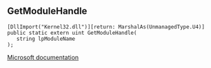 ## GetModuleHandle

```
[DllImport("Kernel32.dll")][return: MarshalAs(UnmanagedType.U4)]
public static extern uint GetModuleHandle(
   string lpModuleName
);
```

[Microsoft documentation](https://docs.microsoft.com/en-us/windows/win32/api/libloaderapi/nf-libloaderapi-getmodulehandlew)
